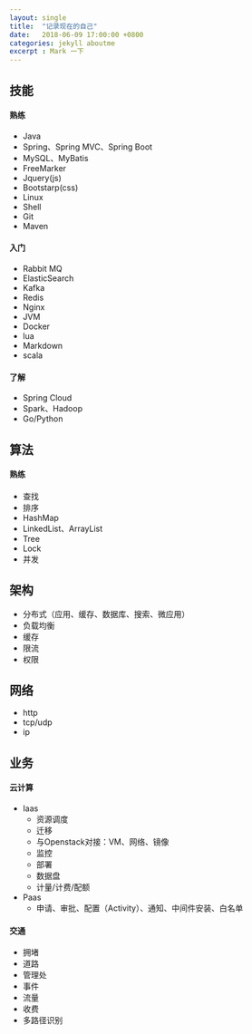 ```yaml
---
layout: single
title:  "记录现在的自己"
date:   2018-06-09 17:00:00 +0800
categories: jekyll aboutme
excerpt : Mark 一下
---
```


## 技能

#### 熟练
* Java
* Spring、Spring MVC、Spring Boot
* MySQL、MyBatis
* FreeMarker
* Jquery(js)
* Bootstarp(css)
* Linux
* Shell
* Git
* Maven

#### 入门
* Rabbit MQ
* ElasticSearch
* Kafka
* Redis
* Nginx
* JVM
* Docker
* lua
* Markdown
* scala

#### 了解
* Spring Cloud
* Spark、Hadoop
* Go/Python


## 算法
#### 熟练
* 查找
* 排序
* HashMap
* LinkedList、ArrayList
* Tree
* Lock
* 并发

## 架构
* 分布式（应用、缓存、数据库、搜索、微应用）
* 负载均衡
* 缓存
* 限流
* 权限

## 网络
* http
* tcp/udp
* ip

## 业务
#### 云计算
* Iaas
	* 资源调度
	* 迁移
	* 与Openstack对接：VM、网络、镜像
	* 监控
	* 部署
	* 数据盘
	* 计量/计费/配额
* Paas
	* 申请、审批、配置（Activity）、通知、中间件安装、白名单

#### 交通
* 拥堵
* 道路
* 管理处
* 事件
* 流量
* 收费
* 多路径识别
